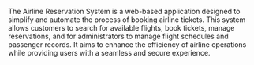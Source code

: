 The Airline Reservation System is a web-based application designed to simplify and automate the process of booking airline tickets. 
This system allows customers to search for available flights, book tickets, manage reservations, and for administrators to manage flight schedules and passenger records. 
It aims to enhance the efficiency of airline operations while providing users with a seamless and secure experience.
